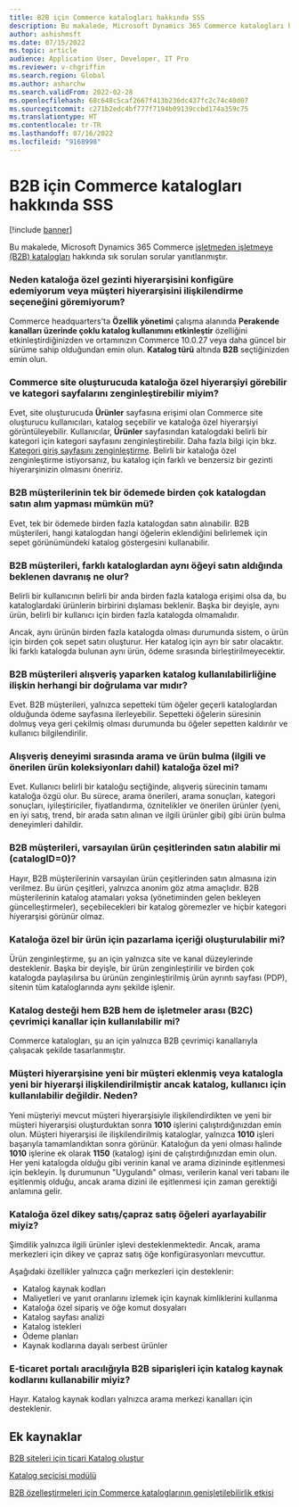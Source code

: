 ```yaml
---
title: B2B için Commerce katalogları hakkında SSS
description: Bu makalede, Microsoft Dynamics 365 Commerce katalogları hakkında sık sorulan sorular yanıtlanmıştır.
author: ashishmsft
ms.date: 07/15/2022
ms.topic: article
audience: Application User, Developer, IT Pro
ms.reviewer: v-chgriffin
ms.search.region: Global
ms.author: asharchw
ms.search.validFrom: 2022-02-28
ms.openlocfilehash: 68c648c5caf2667f413b236dc437fc2c74c40d07
ms.sourcegitcommit: c271b2edc4bf777f7194b09139ccbd174a359c75
ms.translationtype: HT
ms.contentlocale: tr-TR
ms.lasthandoff: 07/16/2022
ms.locfileid: "9168998"
---
```

# <a name="commerce-catalogs-for-b2b-faq"></a>B2B için Commerce katalogları hakkında SSS

[!include [banner](includes/banner.md)]

Bu makalede, Microsoft Dynamics 365 Commerce [işletmeden işletmeye (B2B) katalogları](catalogs-b2b-sites.md) hakkında sık sorulan sorular yanıtlanmıştır.

### <a name="why-cant-i-configure-a-catalog-specific-navigation-hierarchy-or-see-an-option-to-associate-a-customer-hierarchy"></a>Neden kataloğa özel gezinti hiyerarşisini konfigüre edemiyorum veya müşteri hiyerarşisini ilişkilendirme seçeneğini göremiyorum?

Commerce headquarters'ta **Özellik yönetimi** çalışma alanında **Perakende kanalları üzerinde çoklu katalog kullanımını etkinleştir** özelliğini etkinleştirdiğinizden ve ortamınızın Commerce 10.0.27 veya daha güncel bir sürüme sahip olduğundan emin olun. **Katalog türü** altında **B2B** seçtiğinizden emin olun.

### <a name="can-i-view-the-catalog-specific-hierarchy-and-enrich-category-pages-in-commerce-site-builder"></a>Commerce site oluşturucuda kataloğa özel hiyerarşiyi görebilir ve kategori sayfalarını zenginleştirebilir miyim?

Evet, site oluşturucuda **Ürünler** sayfasına erişimi olan Commerce site oluşturucu kullanıcıları, katalog seçebilir ve kataloğa özel hiyerarşiyi görüntüleyebilir. Kullanıcılar, **Ürünler** sayfasından katalogdaki belirli bir kategori için kategori sayfasını zenginleştirebilir. Daha fazla bilgi için bkz. [Kategori giriş sayfasını zenginleştirme](enrich-category-page.md). Belirli bir kataloğa özel zenginleştirme istiyorsanız, bu katalog için farklı ve benzersiz bir gezinti hiyerarşinizin olmasını öneririz.

### <a name="can-a-b2b-shopper-purchase-from-multiple-catalogs-in-a-single-checkout"></a>B2B müşterilerinin tek bir ödemede birden çok katalogdan satın alım yapması mümkün mü?

Evet, tek bir ödemede birden fazla katalogdan satın alınabilir. B2B müşterileri, hangi katalogdan hangi öğelerin eklendiğini belirlemek için sepet görünümündeki katalog göstergesini kullanabilir.

### <a name="if-a-b2b-shopper-purchases-the-same-item-from-different-catalogs-what-is-the-expected-behavior"></a>B2B müşterileri, farklı kataloglardan aynı öğeyi satın aldığında beklenen davranış ne olur?

Belirli bir kullanıcının belirli bir anda birden fazla kataloga erişimi olsa da, bu kataloglardaki ürünlerin birbirini dışlaması beklenir. Başka bir deyişle, aynı ürün, belirli bir kullanıcı için birden fazla katalogda olmamalıdır.

Ancak, aynı ürünün birden fazla katalogda olması durumunda sistem, o ürün için birden çok sepet satırı oluşturur. Her katalog için ayrı bir satır olacaktır. İki farklı katalogda bulunan aynı ürün, ödeme sırasında birleştirilmeyecektir.

### <a name="when-a-b2b-shopper-is-shopping-is-there-any-validation-for-catalog-availability"></a>B2B müşterileri alışveriş yaparken katalog kullanılabilirliğine ilişkin herhangi bir doğrulama var mıdır?

Evet. B2B müşterileri, yalnızca sepetteki tüm öğeler geçerli kataloglardan olduğunda ödeme sayfasına ilerleyebilir. Sepetteki öğelerin süresinin dolmuş veya geri çekilmiş olması durumunda bu öğeler sepetten kaldırılır ve kullanıcı bilgilendirilir.

### <a name="during-the-shopping-experience-are-search-and-product-discovery-including-related-and-recommended-product-collections-catalog-specific"></a>Alışveriş deneyimi sırasında arama ve ürün bulma (ilgili ve önerilen ürün koleksiyonları dahil) kataloğa özel mi?

Evet. Kullanıcı belirli bir kataloğu seçtiğinde, alışveriş sürecinin tamamı kataloğa özgü olur. Bu sürece, arama önerileri, arama sonuçları, kategori sonuçları, iyileştiriciler, fiyatlandırma, öznitelikler ve önerilen ürünler (yeni, en iyi satış, trend, bir arada satın alınan ve ilgili ürünler gibi) gibi ürün bulma deneyimleri dahildir.

### <a name="can-a-b2b-shopper-purchase-from-the-default-assortment-catalogid0"></a>B2B müşterileri, varsayılan ürün çeşitlerinden satın alabilir mi (catalogID=0)?

Hayır, B2B müşterilerinin varsayılan ürün çeşitlerinden satın almasına izin verilmez. Bu ürün çeşitleri, yalnızca anonim göz atma amaçlıdır. B2B müşterilerinin katalog atamaları yoksa (yönetiminden gelen bekleyen güncelleştirmeler), seçebilecekleri bir katalog göremezler ve hiçbir kategori hiyerarşisi görünür olmaz.

### <a name="can-marketing-content-be-curated-for-a-product-that-is-specific-to-a-catalog"></a>Kataloğa özel bir ürün için pazarlama içeriği oluşturulabilir mi?

Ürün zenginleştirme, şu an için yalnızca site ve kanal düzeylerinde desteklenir. Başka bir deyişle, bir ürün zenginleştirilir ve birden çok katalogda paylaşılırsa bu ürünün zenginleştirilmiş ürün ayrıntı sayfası (PDP), sitenin tüm kataloglarında aynı şekilde işlenir. 

### <a name="is-catalog-support-available-for-both-b2b-and-business-to-consumer-b2c-online-channels"></a>Katalog desteği hem B2B hem de işletmeler arası (B2C) çevrimiçi kanallar için kullanılabilir mi?

Commerce katalogları, şu an için yalnızca B2B çevrimiçi kanallarıyla çalışacak şekilde tasarlanmıştır.

### <a name="a-new-customer-was-added-to-the-customer-hierarchy-or-a-new-hierarchy-was-associated-with-the-catalog-but-the-catalog-is-not-available-to-the-user-why"></a>Müşteri hiyerarşisine yeni bir müşteri eklenmiş veya katalogla yeni bir hiyerarşi ilişkilendirilmiştir ancak katalog, kullanıcı için kullanılabilir değildir. Neden?

Yeni müşteriyi mevcut müşteri hiyerarşisiyle ilişkilendirdikten ve yeni bir müşteri hiyerarşisi oluşturduktan sonra **1010** işlerini çalıştırdığınızdan emin olun. Müşteri hiyerarşisi ile ilişkilendirilmiş kataloglar, yalnızca **1010** işleri başarıyla tamamlandıktan sonra görünür. Kataloğun da yeni olması halinde **1010** işlerine ek olarak **1150** (katalog) işini de çalıştırdığınızdan emin olun. Her yeni katalogda olduğu gibi verinin kanal ve arama dizininde eşitlenmesi için bekleyin. İş durumunun "Uygulandı" olması, verilerin kanal veri tabanı ile eşitlenmiş olduğu, ancak arama dizini ile eşitlenmesi için zaman gerektiği anlamına gelir. 

### <a name="can-we-set-up-catalog-specific-upsellcross-sell-items"></a>Kataloğa özel dikey satış/çapraz satış öğeleri ayarlayabilir miyiz?

Şimdilik yalnızca ilgili ürünler işlevi desteklenmektedir. Ancak, arama merkezleri için dikey ve çapraz satış öğe konfigürasyonları mevcuttur.

Aşağıdaki özellikler yalnızca çağrı merkezleri için desteklenir:

- Katalog kaynak kodları
- Maliyetleri ve yanıt oranlarını izlemek için kaynak kimliklerini kullanma
- Kataloğa özel sipariş ve öğe komut dosyaları
- Katalog sayfası analizi
- Katalog istekleri
- Ödeme planları
- Kaynak kodlarına dayalı serbest ürünler

### <a name="can-we-use-catalog-source-codes-for-b2b-orders-through-the-e-commerce-portal"></a>E-ticaret portalı aracılığıyla B2B siparişleri için katalog kaynak kodlarını kullanabilir miyiz?

Hayır. Katalog kaynak kodları yalnızca arama merkezi kanalları için desteklenir.

## <a name="additional-resources"></a>Ek kaynaklar

[B2B siteleri için ticari Katalog oluştur](catalogs-b2b-sites.md)

[Katalog seçicisi modülü](catalog-picker.md)

[B2B özelleştirmeleri için Commerce kataloglarının genişletilebilirlik etkisi](catalogs-b2b-sites-dev.md)
